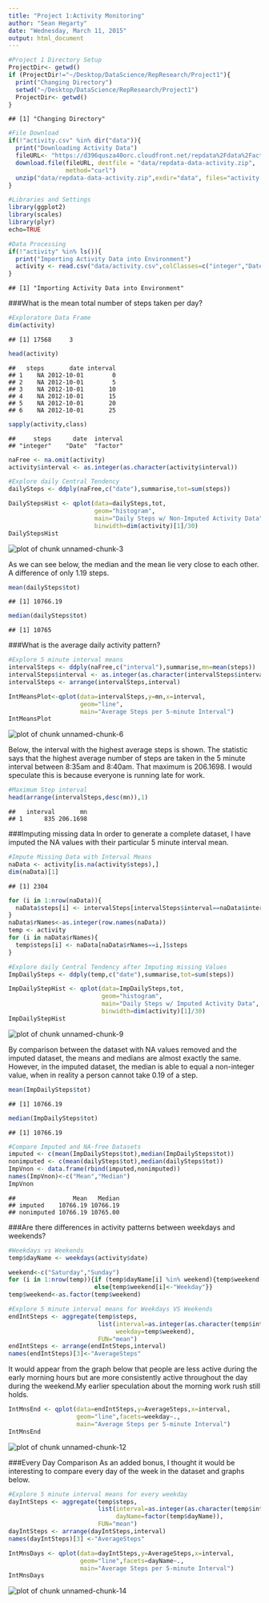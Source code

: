 ```yaml
---
title: "Project 1:Activity Monitoring"
author: "Sean Hegarty"
date: "Wednesday, March 11, 2015"
output: html_document
---
```





```r
#Project 1 Directory Setup
ProjectDir<- getwd()
if (ProjectDir!="~/Desktop/DataScience/RepResearch/Project1"){
  print("Changing Directory")
  setwd("~/Desktop/DataScience/RepResearch/Project1")
  ProjectDir<- getwd()
}
```

```
## [1] "Changing Directory"
```

```r
#File Download
if(!"activity.csv" %in% dir("data")){
  print("Downloading Activity Data")
  fileURL<- "https://d396qusza40orc.cloudfront.net/repdata%2Fdata%2Factivity.zip"
  download.file(fileURL, destfile = "data/repdata-data-activity.zip",
                method="curl")
  unzip("data/repdata-data-activity.zip",exdir="data", files="activity.csv")
}

#Libraries and Settings
library(ggplot2)
library(scales)
library(plyr)
echo=TRUE

#Data Processing
if(!"activity" %in% ls()){
  print("Importing Activity Data into Environment")
  activity <- read.csv("data/activity.csv",colClasses=c("integer","Date","factor"))
}
```

```
## [1] "Importing Activity Data into Environment"
```

###What is the mean total number of steps taken per day?

```r
#Exploratore Data Frame
dim(activity)
```

```
## [1] 17568     3
```

```r
head(activity)
```

```
##   steps       date interval
## 1    NA 2012-10-01        0
## 2    NA 2012-10-01        5
## 3    NA 2012-10-01       10
## 4    NA 2012-10-01       15
## 5    NA 2012-10-01       20
## 6    NA 2012-10-01       25
```

```r
sapply(activity,class)
```

```
##     steps      date  interval 
## "integer"    "Date"  "factor"
```

```r
naFree <- na.omit(activity)
activity$interval <- as.integer(as.character(activity$interval))

#Explore daily Central Tendency
dailySteps <- ddply(naFree,c("date"),summarise,tot=sum(steps))
```

```r
DailyStepsHist <- qplot(data=dailySteps,tot,
                        geom="histogram",
                        main="Daily Steps w/ Non-Imputed Activity Data",
                        binwidth=dim(activity)[1]/30)
DailyStepsHist
```

![plot of chunk unnamed-chunk-3](figure/unnamed-chunk-3-1.png) 

As we can see below, the median and the mean lie very close to each other. A difference of only 1.19 steps.


```r
mean(dailySteps$tot)
```

```
## [1] 10766.19
```

```r
median(dailySteps$tot)
```

```
## [1] 10765
```

###What is the average daily activity pattern?

```r
#Explore 5 minute interval means
intervalSteps <- ddply(naFree,c("interval"),summarise,mn=mean(steps))
intervalSteps$interval <- as.integer(as.character(intervalSteps$interval))
intervalSteps <- arrange(intervalSteps,interval)
```

```r
IntMeansPlot<-qplot(data=intervalSteps,y=mn,x=interval,
                    geom="line",
                    main="Average Steps per 5-minute Interval")
IntMeansPlot
```

![plot of chunk unnamed-chunk-6](figure/unnamed-chunk-6-1.png) 

Below, the interval with the highest average steps is shown. The statistic says that the highest average number of steps are taken in the 5 minute interval between 8:35am and 8:40am. That maximum is 206.1698. I would speculate this is because everyone is running late for work.


```r
#Maximum Step interval
head(arrange(intervalSteps,desc(mn)),1)
```

```
##   interval       mn
## 1      835 206.1698
```

###Imputing missing data
In order to generate a complete dataset, I have imputed the NA values with their particular 5 minute interval mean.


```r
#Impute Missing Data with Interval Means
naData <- activity[is.na(activity$steps),]
dim(naData)[1]
```

```
## [1] 2304
```

```r
for (i in 1:nrow(naData)){
  naData$steps[i] <- intervalSteps[intervalSteps$interval==naData$interval[i],]$mn
}
naData$rNames<-as.integer(row.names(naData))
temp <- activity
for (i in naData$rNames){
  temp$steps[i] <- naData[naData$rNames==i,]$steps
}

#Explore daily Central Tendency after Imputing missing Values
ImpDailySteps <- ddply(temp,c("date"),summarise,tot=sum(steps))
```

```r
ImpDailyStepHist <- qplot(data=ImpDailySteps,tot,
                          geom="histogram",
                          main="Daily Steps w/ Imputed Activity Data",
                          binwidth=dim(activity)[1]/30)
ImpDailyStepHist
```

![plot of chunk unnamed-chunk-9](figure/unnamed-chunk-9-1.png) 

By comparison between the dataset with NA values removed and the imputed dataset, the means and medians are almost exactly the same. However, in the imputed dataset, the median is able to equal a non-integer value, when in reality a person cannot take 0.19 of a step.


```r
mean(ImpDailySteps$tot)
```

```
## [1] 10766.19
```

```r
median(ImpDailySteps$tot)
```

```
## [1] 10766.19
```

```r
#Compare Imputed and NA-free Datasets
imputed <- c(mean(ImpDailySteps$tot),median(ImpDailySteps$tot))
nonimputed <- c(mean(dailySteps$tot),median(dailySteps$tot))
ImpVnon <- data.frame(rbind(imputed,nonimputed))
names(ImpVnon)<-c("Mean","Median")
ImpVnon
```

```
##                Mean   Median
## imputed    10766.19 10766.19
## nonimputed 10766.19 10765.00
```

###Are there differences in activity patterns between weekdays and weekends?

```r
#Weekdays vs Weekends
temp$dayName <- weekdays(activity$date)

weekend<-c("Saturday","Sunday")
for (i in 1:nrow(temp)){if (temp$dayName[i] %in% weekend){temp$weekend[i]<-"Weekend"}
                        else{temp$weekend[i]<-"Weekday"}}
temp$weekend<-as.factor(temp$weekend)

#Explore 5 minute interval means for Weekdays VS Weekends
endIntSteps <- aggregate(temp$steps,
                         list(interval=as.integer(as.character(temp$interval)),
                              weekday=temp$weekend),
                         FUN="mean")
endIntSteps <- arrange(endIntSteps,interval)
names(endIntSteps)[3]<-"AverageSteps"
```

It would appear from the graph below that people are less active during the early morning hours but are more consistently active throughout the day during the weekend.My earlier speculation about the morning work rush still holds.


```r
IntMnsEnd <- qplot(data=endIntSteps,y=AverageSteps,x=interval,
                   geom="line",facets=weekday~.,
                   main="Average Steps per 5-minute Interval")
IntMnsEnd 
```

![plot of chunk unnamed-chunk-12](figure/unnamed-chunk-12-1.png) 

###Every Day Comparison
As an added bonus, I thought it would be interesting to compare every day of the week in the dataset and graphs below.


```r
#Explore 5 minute interval means for every weekday
dayIntSteps <- aggregate(temp$steps,
                         list(interval=as.integer(as.character(temp$interval)),
                              dayName=factor(temp$dayName)),
                         FUN="mean")
dayIntSteps <- arrange(dayIntSteps,interval)
names(dayIntSteps)[3] <-"AverageSteps"
```

```r
IntMnsDays <- qplot(data=dayIntSteps,y=AverageSteps,x=interval,
                    geom="line",facets=dayName~.,
                    main="Average Steps per 5-minute Interval")
IntMnsDays
```

![plot of chunk unnamed-chunk-14](figure/unnamed-chunk-14-1.png) 



